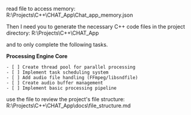read file to access memory: R:\Projects\C++\CHAT_App\Chat_app_memory.json

Then I need you to generate the necessary C++ code files in the project directory: R:\Projects\C++\CHAT_App

and to only complete the following tasks.

**Processing Engine Core**
    
    - [ ] Create thread pool for parallel processing
    - [ ] Implement task scheduling system
    - [ ] Add audio file handling (FFmpeg/libsndfile)
    - [ ] Create audio buffer management
    - [ ] Implement basic processing pipeline


use the file to review the project's file structure:
R:\Projects\C++\CHAT_App\docs\file_structure.md 
